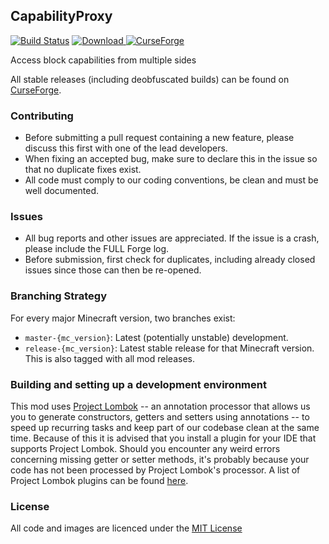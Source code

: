 ## CapabilityProxy

[![Build Status](https://travis-ci.org/CyclopsMC/CapabilityProxy.svg?branch=master-1.10)](https://travis-ci.org/CyclopsMC/CapabilityProxy)
[![Download](https://api.bintray.com/packages/cyclopsmc/dev/CyclopsMC/CapabilityProxy/images/download.svg) ](https://bintray.com/cyclopsmc/dev/CyclopsMC/CapabilityProxy/_latestVersion)
[![CurseForge](http://cf.way2muchnoise.eu/full_266479_downloads.svg)](http://minecraft.curseforge.com/projects/266479)

Access block capabilities from multiple sides

All stable releases (including deobfuscated builds) can be found on [CurseForge](http://minecraft.curseforge.com/mc-mods/266479/files).

### Contributing
* Before submitting a pull request containing a new feature, please discuss this first with one of the lead developers.
* When fixing an accepted bug, make sure to declare this in the issue so that no duplicate fixes exist.
* All code must comply to our coding conventions, be clean and must be well documented.

### Issues
* All bug reports and other issues are appreciated. If the issue is a crash, please include the FULL Forge log.
* Before submission, first check for duplicates, including already closed issues since those can then be re-opened.

### Branching Strategy

For every major Minecraft version, two branches exist:

* `master-{mc_version}`: Latest (potentially unstable) development.
* `release-{mc_version}`: Latest stable release for that Minecraft version. This is also tagged with all mod releases.

### Building and setting up a development environment

This mod uses [Project Lombok](http://projectlombok.org/) -- an annotation processor that allows us you to generate constructors, getters and setters using annotations -- to speed up recurring tasks and keep part of our codebase clean at the same time. Because of this it is advised that you install a plugin for your IDE that supports Project Lombok. Should you encounter any weird errors concerning missing getter or setter methods, it's probably because your code has not been processed by Project Lombok's processor. A list of Project Lombok plugins can be found [here](http://projectlombok.org/download.htm).

### License
All code and images are licenced under the [MIT License](https://github.com/CyclopsMC/CapabilityProxy/blob/master-1.8/LICENSE.txt)
